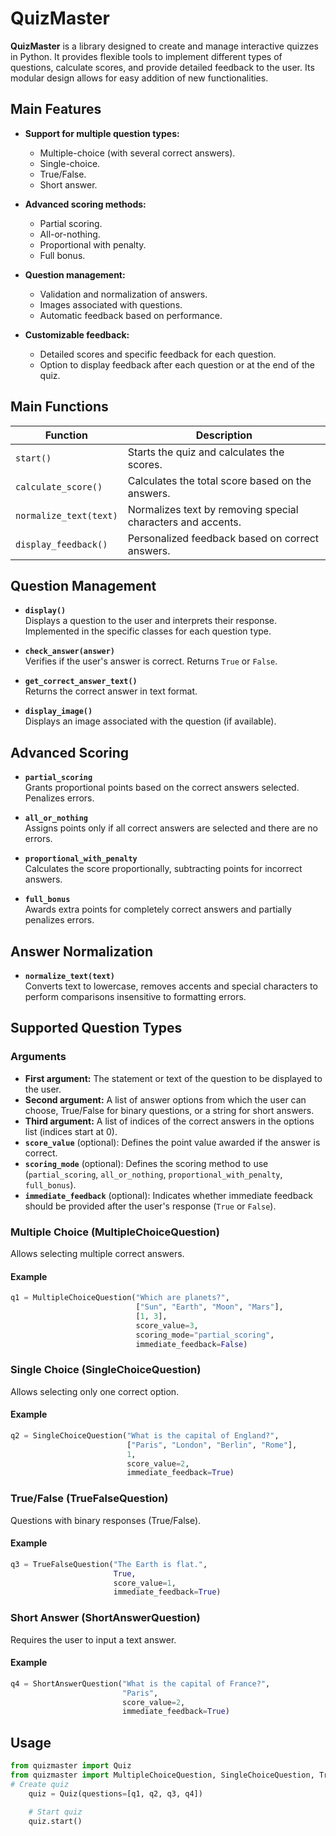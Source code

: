 # QuizMaster

**QuizMaster** is a library designed to create and manage interactive quizzes in Python. It provides flexible tools to implement different types of questions, calculate scores, and provide detailed feedback to the user. Its modular design allows for easy addition of new functionalities.

## Main Features

- **Support for multiple question types:**

  - Multiple-choice (with several correct answers).
  - Single-choice.
  - True/False.
  - Short answer.

- **Advanced scoring methods:**

  - Partial scoring.
  - All-or-nothing.
  - Proportional with penalty.
  - Full bonus.

- **Question management:**

  - Validation and normalization of answers.
  - Images associated with questions.
  - Automatic feedback based on performance.

- **Customizable feedback:**

  - Detailed scores and specific feedback for each question.
  - Option to display feedback after each question or at the end of the quiz.

## Main Functions

| **Function**             | **Description**                                             |
|--------------------------|-------------------------------------------------------------|
| `start()`                | Starts the quiz and calculates the scores.                  |
| `calculate_score()`      | Calculates the total score based on the answers.            |
| `normalize_text(text)`   | Normalizes text by removing special characters and accents. |
| `display_feedback()`     | Personalized feedback based on correct answers.             |

## Question Management

- **`display()`**  
  Displays a question to the user and interprets their response. Implemented in the specific classes for each question type.

- **`check_answer(answer)`**  
  Verifies if the user's answer is correct. Returns `True` or `False`.

- **`get_correct_answer_text()`**  
  Returns the correct answer in text format.

- **`display_image()`**  
  Displays an image associated with the question (if available).

## Advanced Scoring

- **`partial_scoring`**  
  Grants proportional points based on the correct answers selected. Penalizes errors.

- **`all_or_nothing`**  
  Assigns points only if all correct answers are selected and there are no errors.

- **`proportional_with_penalty`**  
  Calculates the score proportionally, subtracting points for incorrect answers.

- **`full_bonus`**  
  Awards extra points for completely correct answers and partially penalizes errors.

## Answer Normalization

- **`normalize_text(text)`**  
  Converts text to lowercase, removes accents and special characters to perform comparisons insensitive to formatting errors.

## Supported Question Types

### Arguments

- **First argument:** The statement or text of the question to be displayed to the user.
- **Second argument:** A list of answer options from which the user can choose, True/False for binary questions, or a string for short answers.
- **Third argument:** A list of indices of the correct answers in the options list (indices start at 0).
- **`score_value`** (optional): Defines the point value awarded if the answer is correct.
- **`scoring_mode`** (optional): Defines the scoring method to use (`partial_scoring`, `all_or_nothing`, `proportional_with_penalty`, `full_bonus`).
- **`immediate_feedback`** (optional): Indicates whether immediate feedback should be provided after the user's response (`True` or `False`).

### Multiple Choice (MultipleChoiceQuestion)

Allows selecting multiple correct answers.

#### Example

```python
q1 = MultipleChoiceQuestion("Which are planets?", 
                            ["Sun", "Earth", "Moon", "Mars"], 
                            [1, 3], 
                            score_value=3, 
                            scoring_mode="partial_scoring", 
                            immediate_feedback=False)

```

### Single Choice (SingleChoiceQuestion)

Allows selecting only one correct option.

#### Example

```python
q2 = SingleChoiceQuestion("What is the capital of England?", 
                          ["Paris", "London", "Berlin", "Rome"], 
                          1, 
                          score_value=2, 
                          immediate_feedback=True)
```

### True/False (TrueFalseQuestion)
Questions with binary responses (True/False).

#### Example

```python
q3 = TrueFalseQuestion("The Earth is flat.", 
                       True, 
                       score_value=1, 
                       immediate_feedback=True)
```

### Short Answer (ShortAnswerQuestion)
Requires the user to input a text answer.

#### Example

```python
q4 = ShortAnswerQuestion("What is the capital of France?", 
                         "Paris", 
                         score_value=2, 
                         immediate_feedback=True)
```

## Usage

```python
from quizmaster import Quiz
from quizmaster import MultipleChoiceQuestion, SingleChoiceQuestion, TrueFalseQuestion, ShortAnswerQuestion
# Create quiz
    quiz = Quiz(questions=[q1, q2, q3, q4])

    # Start quiz
    quiz.start()
```
